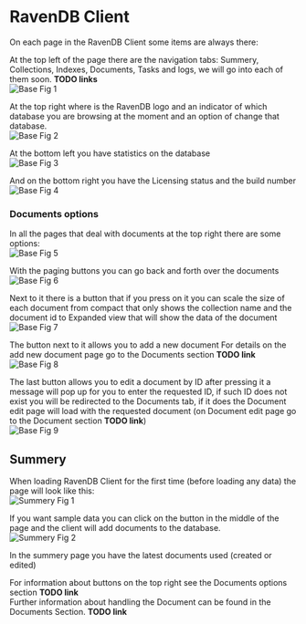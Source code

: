 # RavenDB Client
On each page in the RavenDB Client some items are always there:

At the top left of the page there are the navigation tabs: Summery, Collections, Indexes, Documents, Tasks and logs, we will go into each of them soon. **TODO links**  
![Base Fig 1](/Work/docs/docs/studio/Images/Base1.PNG)

At the top right where is the RavenDB logo and an indicator of which database you are browsing at the moment and an option of change that database.  
![Base Fig 2](/Work/docs/docs/studio/Images/Base2.PNG)

At the bottom left you have statistics on the database  
![Base Fig 3](/Work/docs/docs/studio/Images/Base3.PNG)

And on the bottom right you have the Licensing status and the build number  
![Base Fig 4](/Work/docs/docs/studio/Images/Base4.PNG)

### Documents options
In all the pages that deal with documents at the top right there are some options:  
![Base Fig 5](/Work/docs/docs/studio/Images/Base5.PNG)

With the paging buttons you can go back and forth over the documents  
![Base Fig 6](/Work/docs/docs/studio/Images/Base6.PNG)

Next to it there is a button that if you press on it you can scale the size of each document from compact that only shows the collection name and the document id to Expanded view that will show the data of the document  
![Base Fig 7](/Work/docs/docs/studio/Images/Base7.PNG)

The button next to it allows you to add a new document
For details on the add new document page go to the Documents section **TODO link**  
![Base Fig 8](/Work/docs/docs/studio/Images/Base8.PNG)

The last button allows you to edit a document by ID after pressing it a message will pop up for you to enter the requested ID, if such ID does not exist you will be redirected to the Documents tab, if it does the Document edit page will load with the requested document (on Document edit page go to the Document section **TODO link**)  
![Base Fig 9](/Work/docs/docs/studio/Images/Base9.PNG)

 
## Summery
When loading RavenDB Client for the first time (before loading any data) the page will look like this:  
![Summery Fig 1](/Work/docs/docs/studio/Images/Summery1.PNG)

If you want sample data you can click on the button in the middle of the page and the client will add documents to the database.  
![Summery Fig 2](/Work/docs/docs/studio/Images/Summery2.PNG)

In the summery page you have the latest documents used (created or edited) 

For information about buttons on the top right see the Documents options section **TODO link**  
Further information about handling the Document can be found in the Documents Section. 
**TODO link**
